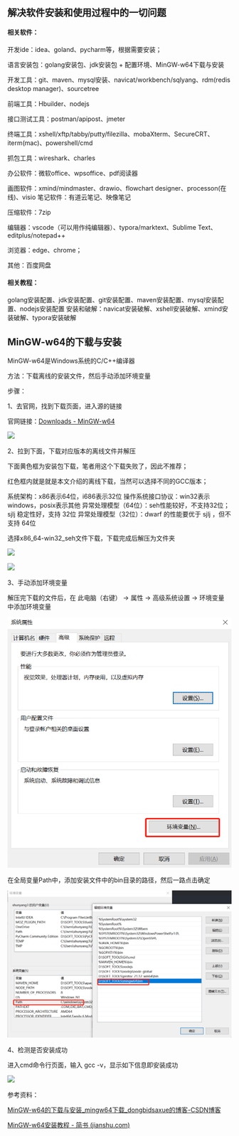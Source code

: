 ## 解决软件安装和使用过程中的一切问题

#### 相关软件：

开发ide：idea、goland、pycharm等，根据需要安装；

语言安装包：golang安装包、jdk安装包 + 配置环境、MinGW-w64下载与安装

开发工具：git、maven、mysql安装、navicat/workbench/sqlyang、rdm(redis desktop manager)、sourcetree

前端工具：Hbuilder、nodejs

接口测试工具：postman/apipost、jmeter

终端工具：xshell/xftp/tabby/putty/filezilla、mobaXterm、SecureCRT、iterm(mac)、powershell/cmd

抓包工具：wireshark、charles

办公软件：微软office、wpsoffice、pdf阅读器

画图软件：xmind/mindmaster、drawio、flowchart designer、processon(在线)、visio
笔记软件：有道云笔记、映像笔记

压缩软件：7zip

编辑器：vscode（可以用作纯编辑器）、typora/marktext、Sublime Text、editplus/notepad++

浏览器：edge、chrome；

其他：百度网盘

#### 相关教程：

golang安装配置、jdk安装配置、git安装配置、maven安装配置、mysql安装配置、nodejs安装配置
安装和破解：navicat安装破解、xshell安装破解、xmind安装破解、typora安装破解

## MinGW-w64的下载与安装

MinGW-w64是Windows系统的C/C++编译器

方法：下载离线的安装文件，然后手动添加环境变量

步骤：

1、去官网，找到下载页面，进入源的链接

官网链接：[Downloads - MinGW-w64](https://www.mingw-w64.org/downloads/)

![](https://img-blog.csdnimg.cn/ef2b7d39d2ae4523b464b2218c2b49c4.png)

2、拉到下面，下载对应版本的离线文件并解压

下面黄色框为安装包下载，笔者用这个下载失败了，因此不推荐；

红色框内就是就是本文介绍的离线下载，当然可以选择不同的GCC版本；

系统架构：x86表示64位，i686表示32位
操作系统接口协议：win32表示windows，posix表示其他
异常处理模型（64位）：seh性能较好，不支持32位；sjlj 稳定性好，支持 32位
异常处理模型（32位）：dwarf 的性能要优于 sjlj ，但不支持 64位 

选择x86_64-win32_seh文件下载，下载完成后解压为文件夹

![](https://img-blog.csdnimg.cn/8fd3442c231b49dda2936d2bdbb10e99.png)

![](https://img-blog.csdnimg.cn/e3ccab53265b4a6a99904d0e37947362.png)

 3、手动添加环境变量

解压完下载的文件后，在 此电脑（右键） -> 属性 -> 高级系统设置 -> 环境变量 中添加环境变量

<img src="readme.assets/2023-01-30-14-12-02-image.png" title="" alt="" data-align="inline">

在全局变量Path中，添加安装文件中的bin目录的路径，然后一路点击确定

![](readme.assets/2023-01-30-14-13-51-image.png)

4、检测是否安装成功

进入cmd命令行页面，输入 gcc -v，显示如下信息即安装成功

![](https://img-blog.csdnimg.cn/d91c22a80f284213a9e8876a389a62bd.png)

参考资料：

[MinGW-w64的下载与安装_mingw64下载_dongbidsaxue的博客-CSDN博客](https://blog.csdn.net/dongbidsaxue/article/details/126855476)

[MinGW-w64安装教程 - 简书 (jianshu.com)](https://www.jianshu.com/p/d66c2f2e3537?u_atoken=6f5a05c8-4157-46b2-9436-ed0464604725&u_asession=01VcZA8YDp4TXlia_Oougd_B78ae1H9cllQkuaaamaoe0AU2K0CvZCUCAmUM-FgRFNX0KNBwm7Lovlpxjd_P_q4JsKWYrT3W_NKPr8w6oU7K-YSzOKmZfeKypQDzwsqMCAAJD9xkkjypouMKwP8bE0AWBkFo3NEHBv0PZUm6pbxQU&u_asig=05_XdN3PuBKh5kzXoHuxuBP_HYaI2jn3L1zdValioYKdJKJavMkwaDq1ypEWsjEluusRWrDPTLQqXgrwZSzj3PItUbe8OXJ-4bNaG8N7Cu6Pf78DmpAFsMWL3xkxiGKMusbga_pVoiC4CelL5gmaDzFYEgtlx7H1NlWAUui7hSN_z9JS7q8ZD7Xtz2Ly-b0kmuyAKRFSVJkkdwVUnyHAIJzWQhwajQUz4nHkwJYizmEd_HkTLKsrLA7TEySvilBbIYxLcQCv2QbD8lw_Tf46jchO3h9VXwMyh6PgyDIVSG1W89d8NeQABIjMJFNO1jOP_ez7pGRP4Z_48YKFbopS17xkziM73lBHR5azq2WzsrSoK6znfV3VqHdp8RXJoGR-rxmWspDxyAEEo4kbsryBKb9Q&u_aref=z5xoXghix9XxzLJiCQe5stV%2F9VY%3D)